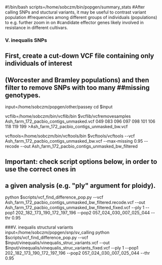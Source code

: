 #!/bin/bash
scripts=/home/sobczm/bin/popgen/summary_stats
#After calling SNPs and stuctural variants, it may be useful to contrast variant population
#frequencies among different groups of individuals (populations) to e.g. further zoom in on
#candidate effector genes likely involved in resistance in different cultivars.

### V. inequalis SNPs
## First, create a cut-down VCF file containing only individuals of interest 
## (Worcester and Bramley populations) and then filter to remove SNPs with too many ##missing genotypes.
input=/home/sobczm/popgen/other/passey
cd $input

vcflib=/home/sobczm/bin/vcflib/bin
$vcflib/vcfremovesamples Ash_farm_172_pacbio_contigs_unmasked.vcf 049 083 096 097 098 101 106 118 119 199 >Ash_farm_172_pacbio_contigs_unmasked_bw.vcf 

vcftools=/home/sobczm/bin/vcftools/bin
$vcftools/vcftools --vcf Ash_farm_172_pacbio_contigs_unmasked_bw.vcf  --max-missing 0.95 --recode --out Ash_farm_172_pacbio_contigs_unmasked_bw_filtered

## Important: check script options below, in order to use the correct ones in
## a given analysis (e.g. "ply" argument for ploidy).
python $scripts/vcf_find_difference_pop.py --vcf Ash_farm_172_pacbio_contigs_unmasked_bw_filtered.recode.vcf --out Ash_farm_172_pacbio_contigs_unmasked_bw_filtered_fixed.vcf --ply 1 --pop1 202,,182,,173,,190,,172,,197,,196 --pop2 057,,024,,030,,007,,025,,044 --thr 0.95

###V. inequalis structural variants
input=/home/sobczm/popgen/snp/sv_calling
python $scripts/vcf_find_difference_pop.py --vcf $input/vinequalis/vinequalis_struc_variants.vcf --out $input/vinequalis/vinequalis_struc_variants_fixed.vcf --ply 1 --pop1 202,,182,,173,,190,,172,,197,,196 --pop2 057,,024,,030,,007,,025,,044 --thr 0.95